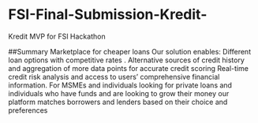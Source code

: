 # FSI-Final-Submission-Kredit-
Kredit MVP for FSI Hackathon

##Summary 
Marketplace for cheaper loans
Our solution enables:
Different loan options with competitive rates .
Alternative sources of credit history and aggregation of more data points for accurate credit scoring
Real-time credit risk analysis and access to users’ comprehensive financial information.
For MSMEs and individuals looking for private loans and individuals who have funds and are looking to grow their money our platform matches borrowers and lenders based on their choice and preferences
